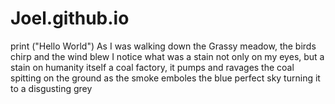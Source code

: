 # Joel.github.io
print ("Hello World")
As I was walking down the Grassy meadow, the birds chirp and the wind blew I notice what was a stain not only on my eyes, but a stain on humanity itself a coal factory, it pumps and ravages the coal spitting on the ground as the smoke emboles the blue perfect sky turning it to a disgusting grey
